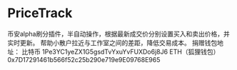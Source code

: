 # PriceTrack
币安alpha刷分插件，半自动操作，根据最新成交价分别设置买入和卖出价格，并实时更新。
帮助小散户拉近与工作室之间的差距，降低交易成本。
捐赠钱包地址：
比特币
1Pe3YC1yeZX1G5gsdTvYxuYvFUXDo6j8J6
ETH（狐狸钱包）
0x7D17291461b566f52c25b290e719e9E09768E965
